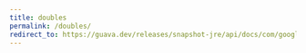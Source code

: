 ```yaml
---
title: doubles
permalink: /doubles/
redirect_to: https://guava.dev/releases/snapshot-jre/api/docs/com/google/common/primitives/Doubles.html
---
```

